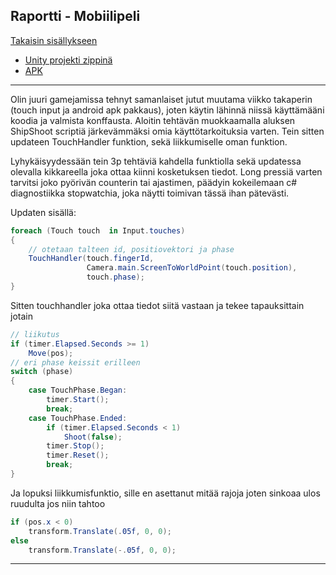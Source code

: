 ## Raportti - Mobiilipeli

[Takaisin sisällykseen](https://github.com/Shinpai/Peliteknologia)

* [Unity projekti zippinä](https://github.com/Shinpai/Peliteknologia/raw/master/Sykli%205%20Mobiilialustat/Mobile-master.7z)
* [APK](https://github.com/Shinpai/Peliteknologia/raw/master/Sykli%205%20Mobiilialustat/sykli5.apk)

---
Olin juuri gamejamissa tehnyt samanlaiset jutut muutama viikko takaperin (touch input ja android apk pakkaus), joten käytin lähinnä niissä käyttämääni koodia ja valmista konffausta. Aloitin tehtävän muokkaamalla aluksen ShipShoot scriptiä järkevämmäksi omia käyttötarkoituksia varten. Tein sitten updateen TouchHandler funktion, sekä liikkumiselle oman funktion.

Lyhykäisyydessään tein 3p tehtäviä kahdella funktiolla sekä updatessa olevalla kikkareella joka ottaa kiinni kosketuksen tiedot. Long pressiä varten tarvitsi joko pyörivän counterin tai ajastimen, päädyin kokeilemaan c# diagnostiikka stopwatchia, joka näytti toimivan tässä ihan pätevästi.

Updaten sisällä:

```csharp
foreach (Touch touch  in Input.touches)
{   
    // otetaan talteen id, positiovektori ja phase
    TouchHandler(touch.fingerId, 
                 Camera.main.ScreenToWorldPoint(touch.position),
                 touch.phase);
}
```

Sitten touchhandler joka ottaa tiedot siitä vastaan ja tekee tapauksittain jotain

```csharp
// liikutus
if (timer.Elapsed.Seconds >= 1)
    Move(pos);
// eri phase keissit erilleen
switch (phase)
{
    case TouchPhase.Began:
        timer.Start();
        break;
    case TouchPhase.Ended:
        if (timer.Elapsed.Seconds < 1)
            Shoot(false);
        timer.Stop();
        timer.Reset();
        break;
}
```

Ja lopuksi liikkumisfunktio, sille en asettanut mitää rajoja joten sinkoaa ulos ruudulta jos niin tahtoo

```csharp
if (pos.x < 0)
    transform.Translate(.05f, 0, 0);
else
    transform.Translate(-.05f, 0, 0);
```

---
